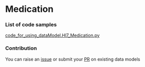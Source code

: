# Medication

### List of code samples 

<!-- 50-List of code -->

<!-- [code entry](link) -->
[code_for_using_dataModel.Hl7_Medication.py](https://github.com/smart-data-models/dataModel.Hl7/blob/master/Medication/code/code_for_using_dataModel.Hl7_Medication.py)


<!-- /50-List of code -->

### Contribution
You can raise an [issue](https://github.com/smart-data-models/dataModel.Hl7/issues) or submit your [PR](https://github.com/smart-data-models/dataModel.Hl7/pulls) on existing data models
